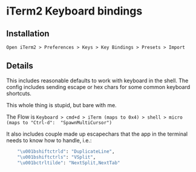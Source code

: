 # iTerm2 Keyboard bindings
## Installation
`Open iTerm2 > Preferences > Keys > Key Bindings > Presets > Import`

## Details
This includes reasonable defaults to work with keyboard in the shell. The config includes sending escape or hex chars for some common keyboard shortcuts. 

This whole thing is stupid, but bare with me. 

The Flow is
`Keyboard > cmd+d > iTerm (maps to 0x4) > shell > micro (maps to "Ctrl-d":  "SpawnMultiCursor")`

It also includes couple made up escapechars that the app in the terminal needs to know how to handle, i.e.:
```sh
    "\u001bshiftctrld": "DuplicateLine",
    "\u001bshiftctrls": "VSplit",
    "\u001bctrltilde": "NextSplit,NextTab"
```





